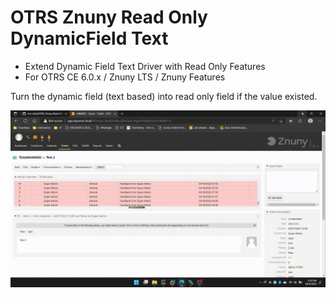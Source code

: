 # OTRS Znuny Read Only DynamicField Text
- Extend Dynamic Field Text Driver with Read Only Features
- For OTRS CE 6.0.x / Znuny LTS / Znuny Features

Turn the dynamic field (text based) into read only field if the value existed.

![](https://github.com/mo-azfar/OTRS-Znuny-Read-Only-DynamicField-Text/blob/main/RO.gif)
